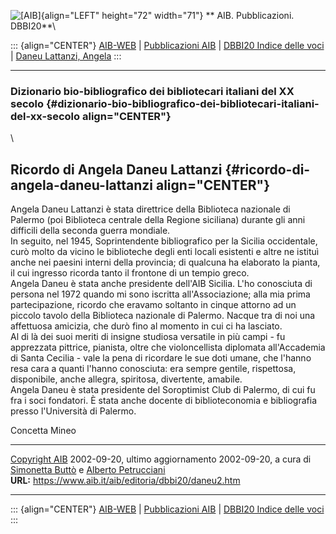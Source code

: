 ![\[AIB\]](/aib/wi/aibv72.gif){align="LEFT" height="72" width="71"}
** AIB. Pubblicazioni. DBBI20**\

::: {align="CENTER"}
[AIB-WEB](/) \| [Pubblicazioni AIB](/aib/editoria/editoria.htm) \|
[DBBI20 Indice delle voci](dbbi20.htm) \| [Daneu Lattanzi,
Angela](daneu.htm)
:::

------------------------------------------------------------------------

### Dizionario bio-bibliografico dei bibliotecari italiani del XX secolo {#dizionario-bio-bibliografico-dei-bibliotecari-italiani-del-xx-secolo align="CENTER"}

\

## Ricordo di Angela Daneu Lattanzi {#ricordo-di-angela-daneu-lattanzi align="CENTER"}

Angela Daneu Lattanzi è stata direttrice della Biblioteca nazionale di
Palermo (poi Biblioteca centrale della Regione siciliana) durante gli
anni difficili della seconda guerra mondiale.\
In seguito, nel 1945, Soprintendente bibliografico per la Sicilia
occidentale, curò molto da vicino le biblioteche degli enti locali
esistenti e altre ne istituì anche nei paesini interni della provincia;
di qualcuna ha elaborato la pianta, il cui ingresso ricorda tanto il
frontone di un tempio greco.\
Angela Daneu è stata anche presidente dell\'AIB Sicilia. L\'ho
conosciuta di persona nel 1972 quando mi sono iscritta
all\'Associazione; alla mia prima partecipazione, ricordo che eravamo
soltanto in cinque attorno ad un piccolo tavolo della Biblioteca
nazionale di Palermo. Nacque tra di noi una affettuosa amicizia, che
durò fino al momento in cui ci ha lasciato.\
Al di là dei suoi meriti di insigne studiosa versatile in più campi - fu
apprezzata pittrice, pianista, oltre che violoncellista diplomata
all\'Accademia di Santa Cecilia - vale la pena di ricordare le sue doti
umane, che l\'hanno resa cara a quanti l\'hanno conosciuta: era sempre
gentile, rispettosa, disponibile, anche allegra, spiritosa, divertente,
amabile.\
Angela Daneu è stata presidente del Soroptimist Club di Palermo, di cui
fu fra i soci fondatori. È stata anche docente di biblioteconomia e
bibliografia presso l\'Università di Palermo.

Concetta Mineo

------------------------------------------------------------------------

[Copyright AIB](/aib/copyright.htm) 2002-09-20, ultimo aggiornamento
2002-09-20, a cura di [Simonetta Buttò](/aib/redazione3.htm) e [Alberto
Petrucciani](/aib/redazione.htm)\
**URL:** https://www.aib.it/aib/editoria/dbbi20/daneu2.htm

------------------------------------------------------------------------

::: {align="CENTER"}
[AIB-WEB](/) \| [Pubblicazioni AIB](/aib/editoria/editoria.htm) \|
[DBBI20 Indice delle voci](dbbi20.htm)
:::
